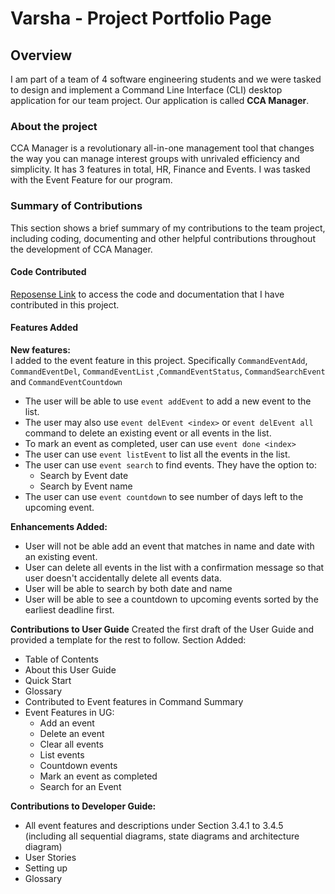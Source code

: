 # Varsha - Project Portfolio Page

## Overview
I am part of a team of 4 software engineering students and we were tasked to design and implement a Command Line Interface (CLI) desktop application for our team project. 
Our application is called **CCA Manager**. 

### About the project
CCA Manager is a revolutionary all-in-one management tool that changes the way 
you can manage interest groups with unrivaled efficiency and simplicity. It has 3 features 
in total, HR, Finance and Events. I was tasked with the Event Feature for our program.

### Summary of Contributions
This section shows a brief summary of my contributions to the team project, including coding, documenting and other helpful contributions throughout the development of CCA Manager.

#### Code Contributed

[Reposense Link](https://nus-cs2113-ay2021s1.github.io/tp-dashboard/#breakdown=true&search=varsha3006) to access the code and documentation
that I have contributed in this project.

#### Features Added
 **New features:** \
I added to the event feature in this project. Specifically  `CommandEventAdd`, `CommandEventDel`, `CommandEventList`  ,`CommandEventStatus`, `CommandSearchEvent` and `CommandEventCountdown`

* The user will be able to use `event addEvent` to add a new event to the list.   <br/>
* The user may also use `event delEvent <index>` or `event delEvent all` command to delete an existing event or all events in the list. <br/>
* To mark an event as completed, user can use `event done <index>` <br/>
* The user can use `event listEvent` to list all the events in the list. <br/>
* The user can use `event search` to find events. They have the option to:
  * Search by Event date <br/>
  * Search by Event name <br/>
 * The user can use   `event countdown` to see number of days left to the upcoming event. <br/>

**Enhancements Added:**
* User will not be able add an event that matches in name and date with an existing event.
* User can delete all events in the list with a confirmation message so that user doesn't accidentally delete all events data.
* User will be able to search by both date and name
* User will be able to see a countdown to upcoming events sorted by the earliest deadline first.


**Contributions to User Guide**
Created the first draft of the User Guide and provided a template for the rest to follow. 
Section Added:
* Table of Contents
* About this User Guide
* Quick  Start
* Glossary
* Contributed to Event features in Command Summary
* Event Features in UG:
  * Add an event
  * Delete an event
  * Clear all events
  * List events
  * Countdown events
  * Mark an event as completed
  * Search for an Event
  
**Contributions to Developer Guide:**
* All event features and descriptions under Section 3.4.1 to 3.4.5 (including all sequential diagrams, state diagrams and architecture diagram)
* User Stories
* Setting up
* Glossary 
<div style="page-break-after: always;"></div>
